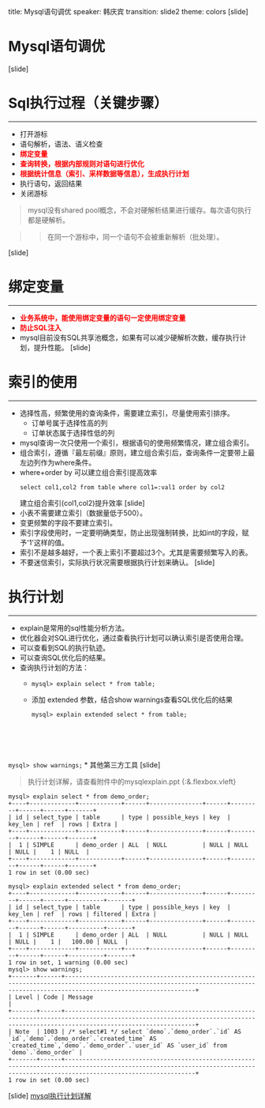title: Mysql语句调优
speaker: 韩庆宾
transition: slide2
theme: colors
[slide]
# Mysql语句调优
[slide]
# Sql执行过程（关键步骤）
---
* 打开游标
* 语句解析，语法、语义检查
* <span id="css-red">**绑定变量**</span>
* <span id="css-red">**查询转换，根据内部规则对语句进行优化**</span>
* <span id="css-red">**根据统计信息（索引、采样数据等信息），生成执行计划**</span>
* 执行语句，返回结果
* 关闭游标

> mysql没有shared pool概念，不会对硬解析结果进行缓存。每次语句执行都是硬解析。

>> 在同一个游标中，同一个语句不会被重新解析（批处理）。


<style>
#css-red{
    color: red;
}
</style>

[slide]
# 绑定变量
---
* <span id="css-red">**业务系统中，能使用绑定变量的语句一定使用绑定变量**</span>
* <span id="css-red">**防止SQL注入**</span>
* mysql目前没有SQL共享池概念，如果有可以减少硬解析次数，缓存执行计划，提升性能。
[slide]
# 索引的使用
---
* 选择性高，频繁使用的查询条件，需要建立索引，尽量使用索引排序。
	* 订单号属于选择性高的列
	* 订单状态属于选择性低的列
* mysql查询一次只使用一个索引，根据语句的使用频繁情况，建立组合索引。
* 组合索引，遵循『最左前缀』原则，建立组合索引后，查询条件一定要带上最左边列作为where条件。
* where+order by 可以建立组合索引提高效率
	<pre><code class="sql">select col1,col2 from table where col1=:val1 order by col2</code></pre>
	建立组合索引(col1,col2)提升效率
[slide]
* 小表不需要建立索引（数据量低于500）。
* 变更频繁的字段不要建立索引。
* 索引字段使用时，一定要明确类型，防止出现强制转换，比如int的字段，赋予'1'这样的值。
* 索引不是越多越好，一个表上索引不要超过3个。尤其是需要频繁写入的表。
* 不要迷信索引，实际执行状况需要根据执行计划来确认。
[slide]
# 执行计划
---
* explain是常用的sql性能分析方法。
* 优化器会对SQL进行优化，通过查看执行计划可以确认索引是否使用合理。
* 可以查看到SQL的执行轨迹。
* 可以查询SQL优化后的结果。
* 查询执行计划的方法：
	* <pre><code class="sql">mysql> explain select * from table;</code></pre>
	* 添加 extended 参数，结合show warnings查看SQL优化后的结果
		<pre><code class="sql">mysql> explain extended select * from table;
mysql> show warnings;</code></pre>
	* 其他第三方工具
[slide]
> 执行计划详解，请查看附件中的mysqlexplain.ppt {:&.flexbox.vleft}

<pre><code class="sql">mysql> explain select * from demo_order;
+----+-------------+------------+------+---------------+------+---------+------+------+-------+
| id | select_type | table      | type | possible_keys | key  | key_len | ref  | rows | Extra |
+----+-------------+------------+------+---------------+------+---------+------+------+-------+
|  1 | SIMPLE      | demo_order | ALL  | NULL          | NULL | NULL    | NULL |    1 | NULL  |
+----+-------------+------------+------+---------------+------+---------+------+------+-------+
1 row in set (0.00 sec)

mysql> explain extended select * from demo_order;
+----+-------------+------------+------+---------------+------+---------+------+------+----------+-------+
| id | select_type | table      | type | possible_keys | key  | key_len | ref  | rows | filtered | Extra |
+----+-------------+------------+------+---------------+------+---------+------+------+----------+-------+
|  1 | SIMPLE      | demo_order | ALL  | NULL          | NULL | NULL    | NULL |    1 |   100.00 | NULL  |
+----+-------------+------------+------+---------------+------+---------+------+------+----------+-------+
1 row in set, 1 warning (0.00 sec)
mysql> show warnings;
+-------+------+---------------------------------------------------------------------------------------------------------------------------------------------------------------------------------+
| Level | Code | Message                                                                                                                                                                         |
+-------+------+---------------------------------------------------------------------------------------------------------------------------------------------------------------------------------+
| Note  | 1003 | /* select#1 */ select `demo`.`demo_order`.`id` AS `id`,`demo`.`demo_order`.`created_time` AS `created_time`,`demo`.`demo_order`.`user_id` AS `user_id` from `demo`.`demo_order` |
+-------+------+---------------------------------------------------------------------------------------------------------------------------------------------------------------------------------+
1 row in set (0.00 sec)</code></pre>
[slide]
<a href="mysqlexplain.ppt">mysql执行计划详解</a>